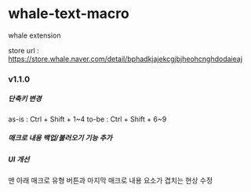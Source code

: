 # whale-text-macro

whale extension

store url :
https://store.whale.naver.com/detail/bphadkjajekcgjbjheohcnghdodaieaj

### v1.1.0

##### 단축키 변경

as-is : Ctrl + Shift + 1~4
to-be : Ctrl + Shift + 6~9

##### 매크로 내용 백업/불러오기 기능 추가

##### UI 개선

맨 아래 매크로 유형 버튼과 마지막 매크로 내용 요소가 겹치는 현상 수정
